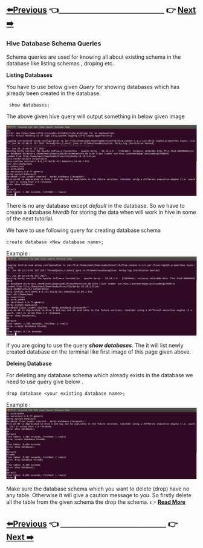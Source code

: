 ## [:arrow_left:Previous](https://github.com/maniram-yadav/Hive/blob/master/START.md) :point_left:____________________________ :point_right:        [Next :arrow_right:](https://github.com/maniram-yadav/Hive/tree/master/DDLQueries)

   ### Hive Database Schema Queries
   
   Schema queries are used for knowing all about existing schema in the database like listing schemas , droping etc.
   
   
   **Listing Databases**
   
You have to use below given *Query* for showing databases which has already been created in the database.

```
 show databases;
```
The above given hive query will output something in below given image

![show databases](https://github.com/maniram-yadav/Hive/blob/master/images/showdb.png)

There is no any database except *default* in the database. So we have to create a database *hivedb* for storing the data when will work in hive in some of the next tutorial.

We have to use following query for creating database schema

```
create database <New database name>;
```

Example :
![create database hivedata](https://github.com/maniram-yadav/Hive/blob/master/images/createdb.png)

If you are going to use the query **_show databases_**. The it will list newly created database on the terminal like first image of this page given above.

**Deleing Database**

For deleting any database schema which already exists in the database we need to use query give below .
```
drop database <your existing database name>;
```
Example :
![drop database database name](https://github.com/maniram-yadav/Hive/blob/master/images/sdropdb.png)

Make sure the database schema which you want to delete (drop) have no any table. Otherwise it will give a caution message to you. So firstly delete all the table from the given schema the drop the schema.  :point_right:   **[Read More](https://github.com/maniram-yadav/Hive/tree/master/DDLQueries)**

## [:arrow_left:Previous](https://github.com/maniram-yadav/Hive/blob/master/START.md) :point_left: ____________________________ :point_right:        [Next :arrow_right:](https://github.com/maniram-yadav/Hive/tree/master/DDLQueries)
